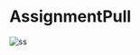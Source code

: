 # AssignmentPull

![ss](https://user-images.githubusercontent.com/18567763/61117622-85f4eb00-a4b4-11e9-8676-a4cb8fa177fb.JPG)
